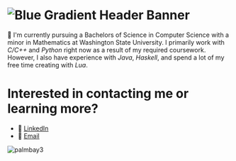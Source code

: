 # ![Blue Gradient Header Banner](https://github.com/Josh-Abbott/Josh-Abbott/assets/122472243/3fc21bf2-c93b-4efe-9664-ea8637d0f207)
👋 I'm currently pursuing a Bachelors of Science in Computer Science with a minor in Mathematics at Washington State University.
I primarily work with _C/C++_ and _Python_ right now as a result of my required coursework. However, I also have experience with _Java_, _Haskell_, and spend a lot of my free time creating with _Lua_.

# Interested in contacting me or learning more?
- 🔗 [LinkedIn](https://www.linkedin.com/in/josh-m-abbott/)
- 📧 [Email](mailto:abbott.m.josh@gmail.com)

![palmbay3](https://github.com/Josh-Abbott/Josh-Abbott/assets/122472243/238e8bb6-bad6-4196-a77f-4e1f6980b13c)
